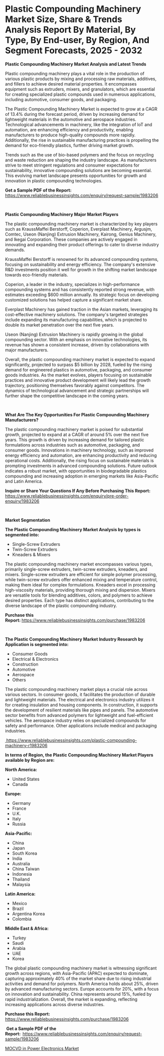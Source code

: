 <p><h1>Plastic Compounding Machinery Market Size, Share & Trends Analysis Report By Material, By Type, By End-user, By Region, And Segment Forecasts, 2025 - 2032</h1></p><p><strong>Plastic Compounding Machinery Market Analysis and Latest Trends</strong></p>
<p><p>Plastic compounding machinery plays a vital role in the production of various plastic products by mixing and processing raw materials, additives, and fillers to achieve desired material properties. It encompasses equipment such as extruders, mixers, and granulators, which are essential for creating specialized plastic compounds used in numerous applications, including automotive, consumer goods, and packaging.</p><p>The Plastic Compounding Machinery Market is expected to grow at a CAGR of 13.4% during the forecast period, driven by increasing demand for lightweight materials in the automotive and aerospace industries. Technological advancements in machinery, like the integration of IoT and automation, are enhancing efficiency and productivity, enabling manufacturers to produce high-quality compounds more rapidly. Additionally, the rise in sustainable manufacturing practices is propelling the demand for eco-friendly plastics, further driving market growth.</p><p>Trends such as the use of bio-based polymers and the focus on recycling and waste reduction are shaping the industry landscape. As manufacturers strive to meet stringent regulations and consumer expectations for sustainability, innovative compounding solutions are becoming essential. This evolving market landscape presents opportunities for growth and innovation in plastic compounding technologies.</p></p>
<p><strong>Get a Sample PDF of the Report:&nbsp;</strong> <a href="https://www.reliablebusinessinsights.com/enquiry/request-sample/1983206?utm_campaign=2242&utm_medium=2&utm_source=Github&utm_content=ia&utm_term=02032025&utm_id=plastic-compounding-machinery">https://www.reliablebusinessinsights.com/enquiry/request-sample/1983206</a></p>
<p>&nbsp;</p>
<p><strong>Plastic Compounding Machinery Major Market Players</strong></p>
<p><p>The plastic compounding machinery market is characterized by key players such as KraussMaffei Berstorff, Coperion, Everplast Machinery, Argusjm, Comtec, Useon (Nanjing) Extrusion Machinery, Kairong, Genius Machinery, and Ikegai Corporation. These companies are actively engaged in innovating and expanding their product offerings to cater to diverse industry demands.</p><p>KraussMaffei Berstorff is renowned for its advanced compounding systems, focusing on sustainability and energy efficiency. The company's extensive R&D investments position it well for growth in the shifting market landscape towards eco-friendly materials. </p><p>Coperion, a leader in the industry, specializes in high-performance compounding systems and has consistently reported strong revenue, with estimates exceeding $600 million annually. Its strategic focus on developing customized solutions has helped capture a significant market share.</p><p>Everplast Machinery has gained traction in the Asian markets, leveraging its cost-effective machinery solutions. The company's targeted strategies include expanding its manufacturing capabilities, which is projected to double its market penetration over the next five years.</p><p>Useon (Nanjing) Extrusion Machinery is rapidly growing in the global compounding sector. With an emphasis on innovative technologies, its revenue has shown a consistent increase, driven by collaborations with major manufacturers.</p><p>Overall, the plastic compounding machinery market is expected to expand significantly, projected to surpass $5 billion by 2028, fueled by the rising demand for engineered plastics in automotive, packaging, and consumer goods industries. As the market evolves, players focusing on sustainable practices and innovative product development will likely lead the growth trajectory, positioning themselves favorably against competitors. The dynamics of technological advancement and strategic partnerships will further shape the competitive landscape in the coming years.</p></p>
<p>&nbsp;</p>
<p><strong>What Are The Key Opportunities For Plastic Compounding Machinery Manufacturers?</strong></p>
<p><p>The plastic compounding machinery market is poised for substantial growth, projected to expand at a CAGR of around 5% over the next five years. This growth is driven by increasing demand for tailored plastic formulations across industries such as automotive, packaging, and consumer goods. Innovations in machinery technology, such as improved energy efficiency and automation, are enhancing productivity and reducing operational costs. Additionally, the rising focus on sustainable materials is prompting investments in advanced compounding solutions. Future outlook indicates a robust market, with opportunities in biodegradable plastics compounding and increasing adoption in emerging markets like Asia-Pacific and Latin America.</p></p>
<p><strong>Inquire or Share Your Questions If Any Before Purchasing This Report:</strong> <a href="https://www.reliablebusinessinsights.com/enquiry/pre-order-enquiry/1983206?utm_campaign=2242&utm_medium=2&utm_source=Github&utm_content=ia&utm_term=02032025&utm_id=plastic-compounding-machinery">https://www.reliablebusinessinsights.com/enquiry/pre-order-enquiry/1983206</a></p>
<p>&nbsp;</p>
<p><strong>Market Segmentation</strong></p>
<p><strong>The Plastic Compounding Machinery Market Analysis by types is segmented into:</strong></p>
<p><ul><li>Single-Screw Extruders</li><li>Twin-Screw Extruders</li><li>Kneaders & Mixers</li></ul></p>
<p><p>The plastic compounding machinery market encompasses various types, primarily single-screw extruders, twin-screw extruders, kneaders, and mixers. Single-screw extruders are efficient for simple polymer processing, while twin-screw extruders offer enhanced mixing and temperature control, making them ideal for complex formulations. Kneaders excel in processing high-viscosity materials, providing thorough mixing and dispersion. Mixers are versatile tools for blending additives, colors, and polymers to achieve desired properties. Each type has distinct applications, contributing to the diverse landscape of the plastic compounding industry.</p></p>
<p><strong>Purchase this Report:&nbsp;</strong><a href="https://www.reliablebusinessinsights.com/purchase/1983206?utm_campaign=2242&utm_medium=2&utm_source=Github&utm_content=ia&utm_term=02032025&utm_id=plastic-compounding-machinery">https://www.reliablebusinessinsights.com/purchase/1983206</a></p>
<p>&nbsp;</p>
<p><strong>The Plastic Compounding Machinery Market Industry Research by Application is segmented into:</strong></p>
<p><ul><li>Consumer Goods</li><li>Electrical & Electronics</li><li>Construction</li><li>Automotive</li><li>Aerospace</li><li>Others</li></ul></p>
<p><p>The plastic compounding machinery market plays a crucial role across various sectors. In consumer goods, it facilitates the production of durable and lightweight materials. The electrical and electronics industry utilizes it for creating insulation and housing components. In construction, it supports the development of resilient materials like pipes and panels. The automotive sector benefits from advanced polymers for lightweight and fuel-efficient vehicles. The aerospace industry relies on specialized compounds for safety and performance. Other applications include medical and packaging industries.</p></p>
<p><a href="https://www.reliablebusinessinsights.com/plastic-compounding-machinery-r1983206?utm_campaign=2242&utm_medium=2&utm_source=Github&utm_content=ia&utm_term=02032025&utm_id=plastic-compounding-machinery">&nbsp;https://www.reliablebusinessinsights.com/plastic-compounding-machinery-r1983206</a></p>
<p><strong>In terms of Region, the Plastic Compounding Machinery Market Players available by Region are:</strong></p>
<p>
    <p> <strong> North America: </strong>
        <ul>
            <li>United States</li>
            <li>Canada</li>
        </ul>
        </p> 
    <p> <strong> Europe: </strong>
        <ul>
            <li>Germany</li>
            <li>France</li>
            <li>U.K.</li>
            <li>Italy</li>
            <li>Russia</li>
        </ul>
        </p> 
    <p> <strong> Asia-Pacific: </strong>
        <ul>
            <li>China</li>
            <li>Japan</li>
            <li>South Korea</li>
            <li>India</li>
            <li>Australia</li>
            <li>China Taiwan</li>
            <li>Indonesia</li>
            <li>Thailand</li>
            <li>Malaysia</li>
        </ul>
        </p> 
    <p> <strong> Latin America: </strong>
        <ul>
            <li>Mexico</li>
            <li>Brazil</li>
            <li>Argentina Korea</li>
            <li>Colombia</li>
        </ul>
        </p> 
    <p> <strong> Middle East & Africa: </strong>
        <ul>
            <li>Turkey</li>
            <li>Saudi</li>
            <li>Arabia</li>
            <li>UAE</li>
            <li>Korea</li>
        </ul>
    </p>
    </p>
<p><p>The global plastic compounding machinery market is witnessing significant growth across regions, with Asia-Pacific (APAC) expected to dominate, capturing approximately 40% of the market share due to rising industrial activities and demand for polymers. North America holds about 25%, driven by advanced manufacturing sectors. Europe accounts for 20%, with a focus on innovation and sustainability. China represents around 15%, fueled by rapid industrialization. Overall, the market is expanding, reflecting increasing applications across diverse industries.</p></p>
<p><strong>Purchase this Report: </strong><a href="https://www.reliablebusinessinsights.com/purchase/1983206?utm_campaign=2242&utm_medium=2&utm_source=Github&utm_content=ia&utm_term=02032025&utm_id=plastic-compounding-machinery">https://www.reliablebusinessinsights.com/purchase/1983206</a></p>
<p>&nbsp;<strong>Get a Sample PDF of the Report:&nbsp;&nbsp;</strong><a href="https://www.reliablebusinessinsights.com/enquiry/request-sample/1983206?utm_campaign=2242&utm_medium=2&utm_source=Github&utm_content=ia&utm_term=02032025&utm_id=plastic-compounding-machinery">https://www.reliablebusinessinsights.com/enquiry/request-sample/1983206</a></p>
<p><strong></strong></p>
<p><p><a href="https://github.com/rosamariarocque98/Market-Research-Report-List-1/blob/main/mocvd-in-power-electronics-market.md?utm_campaign=2242&utm_medium=2&utm_source=Github&utm_content=ia&utm_term=02032025&utm_id=plastic-compounding-machinery">MOCVD in Power Electronics Market</a></p></p>